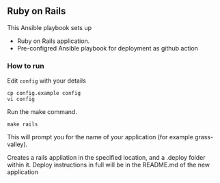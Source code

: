 
## Ruby on Rails

This Ansible playbook sets up

- Ruby on Rails application.
- Pre-configred Ansible playbook for deployment as github action

### How to run

Edit `config` with your details

```
cp config.example config
vi config
```

Run the make command.

```
make rails
```

This will prompt you for the name of your application (for example grass-valley).

Creates a rails appliation in the specified location, and a .deploy folder within it. Deploy instructions in full will be in the README.md of the new application
